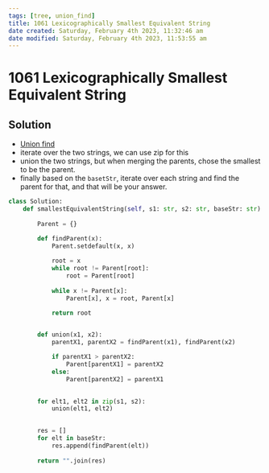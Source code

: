 ```yaml
---
tags: [tree, union_find]
title: 1061 Lexicographically Smallest Equivalent String
date created: Saturday, February 4th 2023, 11:32:46 am
date modified: Saturday, February 4th 2023, 11:53:55 am
---
```


# 1061 Lexicographically Smallest Equivalent String

## Solution

- [Union find](Algo/Tree%20&%20Graph/Tree/Union%20find.md)
- iterate over the two strings, we can use zip for this
- union the two strings, but when merging the parents, chose the smallest to be the parent.
- finally based on the `basetStr`, iterate over each string and find the parent for that, and that will be your answer.

```python
class Solution:
    def smallestEquivalentString(self, s1: str, s2: str, baseStr: str) -> str:
        
        Parent = {}

        def findParent(x):
            Parent.setdefault(x, x)
            
            root = x
            while root != Parent[root]:
                root = Parent[root]
            
            while x != Parent[x]:
                Parent[x], x = root, Parent[x]

            return root

        
        def union(x1, x2):
            parentX1, parentX2 = findParent(x1), findParent(x2)

            if parentX1 > parentX2:
                Parent[parentX1] = parentX2
            else:
                Parent[parentX2] = parentX1

        
        for elt1, elt2 in zip(s1, s2):
            union(elt1, elt2)

        
        res = []
        for elt in baseStr:
            res.append(findParent(elt))
        
        return "".join(res) 
```
